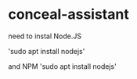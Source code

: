 # conceal-assistant
need to instal Node.JS

'sudo apt install nodejs'

and NPM
'sudo apt install nodejs'